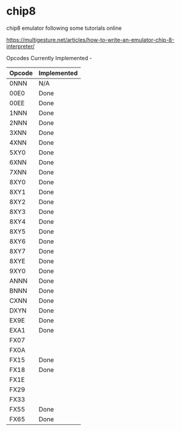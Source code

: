 # chip8
chip8 emulator following some tutorials online

https://multigesture.net/articles/how-to-write-an-emulator-chip-8-interpreter/

Opcodes Currently Implemented - 

| Opcode | Implemented |
| --- | --- |
| 0NNN | N/A  |
| 00E0 | Done |
| 00EE | Done |
| 1NNN | Done |
| 2NNN | Done |
| 3XNN | Done |
| 4XNN | Done |
| 5XY0 | Done |
| 6XNN | Done |
| 7XNN | Done |
| 8XY0 | Done |
| 8XY1 | Done |
| 8XY2 | Done |
| 8XY3 | Done |
| 8XY4 | Done |
| 8XY5 | Done |
| 8XY6 | Done |
| 8XY7 | Done |
| 8XYE | Done |
| 9XY0 | Done |
| ANNN | Done |
| BNNN | Done |
| CXNN | Done |
| DXYN | Done |
| EX9E | Done |
| EXA1 | Done |
| FX07 |      |
| FX0A |      |
| FX15 | Done |
| FX18 | Done |
| FX1E |      |
| FX29 |      |
| FX33 |      |
| FX55 | Done |
| FX65 | Done |